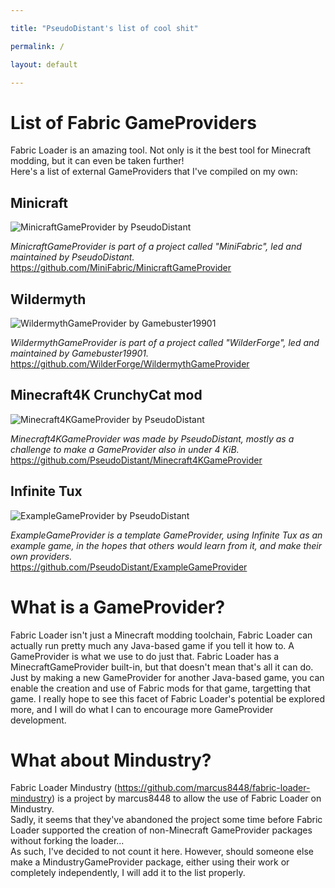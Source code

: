 ```yaml
---

title: "PseudoDistant's list of cool shit"

permalink: /

layout: default

---
```

# List of Fabric GameProviders

Fabric Loader is an amazing tool. Not only is it the best tool for Minecraft modding, but it can even be taken further! \
Here's a list of external GameProviders that I've compiled on my own:

## Minicraft
![MinicraftGameProvider by PseudoDistant](https://cdn.discordapp.com/attachments/936420133142937620/939031405906763906/yes.png)

*MinicraftGameProvider is part of a project called "MiniFabric", led and maintained by PseudoDistant.* \
https://github.com/MiniFabric/MinicraftGameProvider

## Wildermyth
![WildermythGameProvider by Gamebuster19901](https://cdn.discordapp.com/attachments/893245920668450816/939056420786159666/unknown.png)

*WildermythGameProvider is part of a project called "WilderForge", led and maintained by Gamebuster19901.* \
https://github.com/WilderForge/WildermythGameProvider

## Minecraft4K CrunchyCat mod
![Minecraft4KGameProvider by PseudoDistant](https://cdn.discordapp.com/attachments/523251999899385875/938653114989420554/unknown.png)

*Minecraft4KGameProvider was made by PseudoDistant, mostly as a challenge to make a GameProvider also in under 4 KiB.* \
https://github.com/PseudoDistant/Minecraft4KGameProvider

## Infinite Tux
![ExampleGameProvider by PseudoDistant](https://cdn.discordapp.com/attachments/523251999899385875/938846741686542336/unknown.png)

*ExampleGameProvider is a template GameProvider, using Infinite Tux as an example game, in the hopes that others would learn from it, and make their own providers.* \
https://github.com/PseudoDistant/ExampleGameProvider

# What is a GameProvider?
Fabric Loader isn't just a Minecraft modding toolchain, Fabric Loader can actually run pretty much any Java-based game if you tell it how to. A GameProvider is what we use to do just that. Fabric Loader has a MinecraftGameProvider built-in, but that doesn't mean that's all it can do. Just by making a new GameProvider for another Java-based game, you can enable the creation and use of Fabric mods for that game, targetting that game. I really hope to see this facet of Fabric Loader's potential be explored more, and I will do what I can to encourage more GameProvider development.

# What about Mindustry?
Fabric Loader Mindustry (https://github.com/marcus8448/fabric-loader-mindustry) is a project by marcus8448 to allow the use of Fabric Loader on Mindustry. \
Sadly, it seems that they've abandoned the project some time before Fabric Loader supported the creation of non-Minecraft GameProvider packages without forking the loader... \
As such, I've decided to not count it here. However, should someone else make a MindustryGameProvider package, either using their work or completely independently, I will add it to the list properly.
